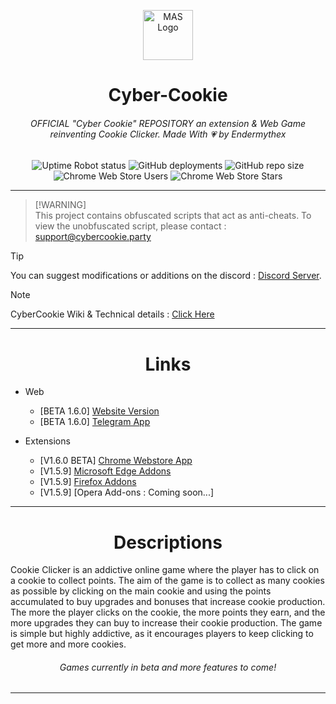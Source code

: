 
<p align="center"><img src="https://github.com/user-attachments/assets/0b9057e2-54dc-4a9b-b0fe-73428fec8af6" alt="MAS Logo" width="80" height="80"></p>

<h1 align="center">Cyber-Cookie</h1>
<h6 align="center">OFFICIAL "Cyber Cookie" REPOSITORY an extension & Web Game reinventing Cookie Clicker. Made With 💗 by Endermythex</h6>

<p align="center">
  <img alt="Uptime Robot status" src="https://img.shields.io/uptimerobot/status/m797585685-426f198606d5c126a01cc7f5">
  <img alt="GitHub deployments" src="https://img.shields.io/github/deployments/EnderMythex/Cyber-Cookie/github-pages">
  <img alt="GitHub repo size" src="https://img.shields.io/github/repo-size/EnderMythex/Cyber-Cookie">
  <img alt="Chrome Web Store Users" src="https://img.shields.io/chrome-web-store/users/kbjidhhmcehbnejmdpgfhnaipenoinjb">
  <img alt="Chrome Web Store Stars" src="https://img.shields.io/chrome-web-store/stars/kbjidhhmcehbnejmdpgfhnaipenoinjb">
</p>

<hr>

> [!WARNING]\
> This project contains obfuscated scripts that act as anti-cheats.
> To view the unobfuscated script, please contact : support@cybercookie.party

> [!TIP]
> You can suggest modifications or additions on the discord :
> [Discord Server](https://discord.cybercookie.party/).

> [!NOTE]
> CyberCookie Wiki & Technical details : [Click Here](https://ender-corporations.gitbook.io/cybercookie-wiki)

<hr>

<h1 align="center">Links</h1>

- Web
  - [BETA 1.6.0] [Website Version](https://cybercookie.party/)
  - [BETA 1.6.0] [Telegram App](http://t.me/cyber_cookiebot)
    
- Extensions
  - [V1.6.0 BETA] [Chrome Webstore App](https://chromewebstore.google.com/detail/cyber-cookie/kbjidhhmcehbnejmdpgfhnaipenoinjb?hl)
  - [V1.5.9] [Microsoft Edge Addons](https://microsoftedge.microsoft.com/addons/detail/cyber-cookie/bnemlfjjhljainjpopobgpmondlckejj)
  - [V1.5.9] [Firefox Addons](https://addons.mozilla.org/fr/firefox/addon/cyber-cookie/)
  - [V1.5.9] [Opera Add-ons : Coming soon...]

<hr>

<h1 align="center">Descriptions</h1>

Cookie Clicker is an addictive online game where the player has to click on a cookie to collect points. The aim of the game is to collect as many cookies as possible by clicking on the main cookie and using the points accumulated to buy upgrades and bonuses that increase cookie production. The more the player clicks on the cookie, the more points they earn, and the more upgrades they can buy to increase their cookie production. The game is simple but highly addictive, as it encourages players to keep clicking to get more and more cookies.

<h6 align="center">Games currently in beta and more features to come!</h6>

-----------------------------------------------------------------------------------------------
